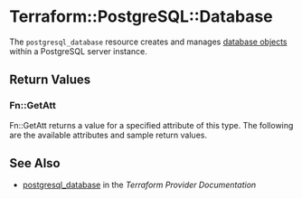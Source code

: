 # Terraform::PostgreSQL::Database

The ``postgresql_database`` resource creates and manages [database
objects](https://www.postgresql.org/docs/current/static/managing-databases.html)
within a PostgreSQL server instance.

## Return Values

### Fn::GetAtt

Fn::GetAtt returns a value for a specified attribute of this type. The following are the available attributes and sample return values.

## See Also

* [postgresql_database](https://www.terraform.io/docs/providers/postgresql/r/database.html) in the _Terraform Provider Documentation_